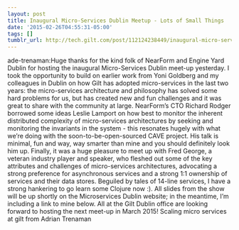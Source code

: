 ```yaml
---
layout: post
title: Inaugural Micro-Services Dublin Meetup - Lots of Small Things
date: '2015-02-26T04:55:31-05:00'
tags: []
tumblr_url: http://tech.gilt.com/post/112124238449/inaugural-micro-services-dublin-meetup-lots-of
---
```

ade-trenaman:Huge thanks for the kind folk of NearForm and Engine Yard Dublin for hosting the inaugural Micro-Services Dublin meet-up yesterday. I took the opportunity to build on earlier work from Yoni Goldberg and my colleagues in Dublin on how Gilt has adopted micro-services in the last two years: the micro-services architecture and philosophy has solved some hard problems for us, but has created new and fun challenges and it was great to share with the community at large. NearForm’s CTO Richard Rodger borrowed some ideas Leslie Lamport on how best to monitor the inherent distributed complexity of micro-services architectures by seeking and monitoring the invariants in the system - this resonates hugely with what we’re doing with the soon-to-be-open-sourced CAVE project. His talk is minimal, fun and way, way smarter than mine and you should definitely look him up. Finally, it was a huge pleasure to meet up with Fred George, a veteran industry player and speaker, who fleshed out some of the key attributes and challenges of micro-services architectures, advocating a strong preference for asynchronous services and a strong 1:1 ownership of services and their data stores. Beguiled by tales of 14-line services, I have a strong hankering to go learn some Clojure now :). All slides from the show will be up shortly on the Microservices Dublin website; in the meantime, I’m including a link to mine below. All at the Gilt Dublin office are looking forward to hosting the next meet-up in March 2015!    Scaling micro services at gilt  from Adrian Trenaman 
